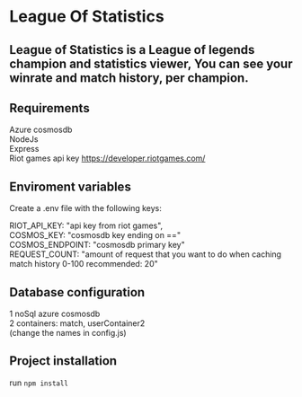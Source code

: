 # League Of Statistics
League of Statistics is a League of legends champion and statistics viewer, You can see your winrate and match history, per champion.  
---
## Requirements 
Azure cosmosdb  
NodeJs  
Express  
Riot games api key https://developer.riotgames.com/  

## Enviroment variables
Create a .env file with the following keys:  

RIOT_API_KEY: "api key from riot games",   
COSMOS_KEY: "cosmosdb key ending on =="  
COSMOS_ENDPOINT: "cosmosdb primary key"  
REQUEST_COUNT: "amount of request that you want to do when caching match history 0-100 recommended: 20"  

## Database configuration
1 noSql azure cosmosdb  
2 containers: match, userContainer2     
(change the names in config.js)  

## Project installation
run `npm install`
